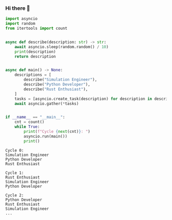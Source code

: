 ### Hi there 👋
```python
import asyncio
import random
from itertools import count


async def describe(description: str) -> str:
    await asyncio.sleep(random.random() / 10)
    print(description)
    return description


async def main() -> None:
    descriptions = [
        describe("Simulation Engineer"),
        describe("Python Developer"),
        describe("Rust Enthusiast"),
    ]
    tasks = [asyncio.create_task(description) for description in descriptions]
    await asyncio.gather(*tasks)


if __name__ == "__main__":
    cnt = count()
    while True:
        print(f"Cycle {next(cnt)}: ")
        asyncio.run(main())
        print()
```
```
Cycle 0:
Simulation Engineer
Python Developer
Rust Enthusiast

Cycle 1:
Rust Enthusiast
Simulation Engineer
Python Developer

Cycle 2:
Python Developer
Rust Enthusiast
Simulation Engineer
...
```


<!--
**jrycw/jrycw** is a ✨ _special_ ✨ repository because its `README.md` (this file) appears on your GitHub profile.

Here are some ideas to get you started:

- 🔭 I’m currently working on ...
- 🌱 I’m currently learning ...
- 👯 I’m looking to collaborate on ...
- 🤔 I’m looking for help with ...
- 💬 Ask me about ...
- 📫 How to reach me: ...
- 😄 Pronouns: ...
- ⚡ Fun fact: ...
-->
